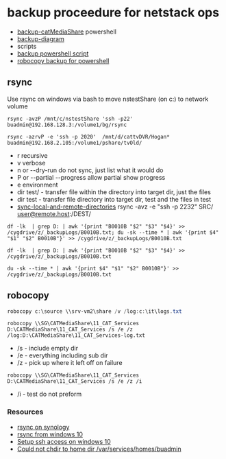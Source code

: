 # backup proceedure for netstack ops
- [backup-catMediaShare](backup-catMediaShare.md) powershell
- [backup-diagram](backup-diagram.md)
- scripts
- [backup powershell script](https://netstack.org/docs/ops/backup/backup-powershell-script)
- [robocopy backup for powershell](https://netstack.org/docs/ops/backup/#robocopy)


## rsync
Use rsync on windows via bash to move nstestShare (on c:) to network volume
```
rsync -avzP /mnt/c/nstestShare 'ssh -p22' buadmin@192.168.128.3:/volume1/bg/rsync
```
```
rsync -azrvP -e 'ssh -p 2020'  /mnt/d/cattvDVR/Hogan* buadmin@192.168.2.105:/volume1/pshare/tvOld/
```
- r recursive
- v verbose
- n or --dry-run do not sync, just list what it would do
- P or --partial --progress allow partial show progress
- e environment
- dir test/ - transfer file within the directory into target dir, just the files
- dir test  - transfer file directory into target dir, test and the files in test
- [sync-local-and-remote-directories](https://www.digitalocean.com/community/tutorials/how-to-use-rsync-to-sync-local-and-remote-directories)
rsync -avz -e "ssh -p 2232" SRC/ user@remote.host:/DEST/ 
```
df -lk  | grep D: | awk '{print "B0010B "$2" "$3" "$4}' >> /cygdrive/z/_backupLogs/B0010B.txt; du -sk --time * | awk '{print $4" "$1" "$2" B0010B"}' >> /cygdrive/z/_backupLogs/B0010B.txt
```
```
df -lk  | grep D: | awk '{print "B0010B "$2" "$3" "$4}' >> /cygdrive/z/_backupLogs/B0010B.txt
```
```
du -sk --time * | awk '{print $4" "$1" "$2" B0010B"}' >> /cygdrive/z/_backupLogs/B0010B.txt
```

## robocopy

```powershell
robocopy c:\source \\srv-vm2\share /v /log:c:\it\logs.txt
```

```powereshell
robocopy \\SG\CATMediaShare\11_CAT_Services D:\CATMediaShare\11_CAT_Services /s /e /z /log:D:\CATMediaShare\11_CAT_Services-log.txt
```
- /s - include empty dir
- /e - everything including sub dir
- /z - pick up where it left off on failure

```powereshell
robocopy \\SG\CATMediaShare\11_CAT_Services D:\CATMediaShare\11_CAT_Services /s /e /z /i 
```
- /i - test do not preform

### Resources
- [rsync on synology](https://www.synology.com/en-global/knowledgebase/DSM/help/DSM/AdminCenter/application_backupserv_sharedfoldersync)
- [rsync from windows 10](https://www.linux.com/training-tutorials/most-useful-linux-commands-you-can-run-windows-10/)
- [Setup ssh access on windows 10](https://www.hanselman.com/blog/HowToSSHIntoAWindows10MachineFromLinuxORWindowsORAnywhere.aspx)
- [Could not chdir to home dir /var/services/homes/buadmin](https://www.linuxquestions.org/questions/linux-newbie-8/%27could-not-chdir-to-home-directory-home-%5Buser%5D-permission-denied%27-780328/)
